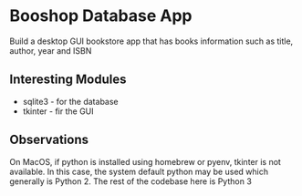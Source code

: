 # Booshop Database App
Build a desktop GUI bookstore app that has books information such as title, author, year and ISBN

## Interesting Modules
- sqlite3 - for the database
- tkinter - fir the GUI

## Observations
On MacOS, if python is installed using homebrew or pyenv, tkinter is not available. In this case, the system default python may be used which generally is Python 2. The rest of the codebase here is Python 3
